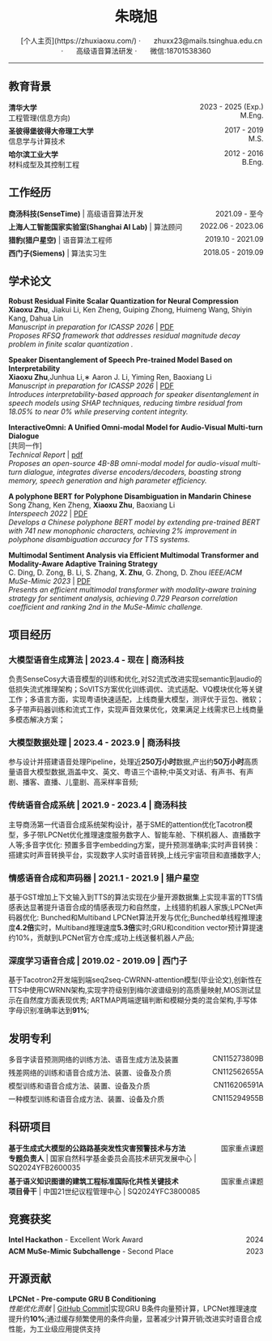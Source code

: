 <center>
    <h1>朱晓旭</h1>
    <div>
        <span>
            <img width="18px">
            [个人主页](https://zhuxiaoxu.com/)
        </span>
       ·
        <span>
            <img width="18px">
            zhuxx23@mails.tsinghua.edu.cn
        </span>
        ·
        <span>
            <img width="18px">
            高级语音算法研发
        </span>
        ·
        <span>
            <img width="18px">
            微信:18701538360
        </span>
    </div>
</center>

---

## 教育背景

<div style="display: flex; justify-content: space-between; align-items: flex-start; margin-bottom: 6px; font-size: 14px;">
<div>
<strong>清华大学</strong><br>
工程管理(信息方向)
</div>
<div style="text-align: right; white-space: nowrap;">
2023 - 2025 (Exp.)<br>
M.Eng.
</div>
</div>

<div style="display: flex; justify-content: space-between; align-items: flex-start; margin-bottom: 6px; font-size: 14px;">
<div>
<strong>圣彼得堡彼得大帝理工大学</strong><br>
信息学与计算技术
</div>
<div style="text-align: right; white-space: nowrap;">
2017 - 2019<br>
M.S.
</div>
</div>

<div style="display: flex; justify-content: space-between; align-items: flex-start; margin-bottom: 6px; font-size: 14px;">
<div>
<strong>哈尔滨工业大学</strong><br>
材料成型及其控制工程
</div>
<div style="text-align: right; white-space: nowrap;">
2012 - 2016<br>
B.Eng.
</div>
</div>

## 工作经历

<div style="display: flex; justify-content: space-between; align-items: flex-start; margin-bottom: 6px; font-size: 14px;">
<div>
<strong>商汤科技(SenseTime)</strong> | 高级语音算法开发
</div>
<div style="text-align: right; white-space: nowrap;">
2021.09 - 至今
</div>
</div>

<div style="display: flex; justify-content: space-between; align-items: flex-start; margin-bottom: 6px; font-size: 14px;">
<div>
<strong>上海人工智能国家实验室(Shanghai AI Lab)</strong> | 算法顾问
</div>
<div style="text-align: right; white-space: nowrap;">
2022.06 - 2023.06
</div>
</div>

<div style="display: flex; justify-content: space-between; align-items: flex-start; margin-bottom: 6px; font-size: 14px;">
<div>
<strong>猎豹(猎户星空)</strong> | 语音算法工程师
</div>
<div style="text-align: right; white-space: nowrap;">
2019.10 - 2021.09
</div>
</div>

<div style="display: flex; justify-content: space-between; align-items: flex-start; margin-bottom: 6px; font-size: 14px;">
<div>
<strong>西门子(Siemens)</strong> | 算法实习生
</div>
<div style="text-align: right; white-space: nowrap;">
2018.05 - 2019.09
</div>
</div>


## 学术论文

**Robust Residual Finite Scalar Quantization for Neural Compression**  
**Xiaoxu Zhu**, Jiakui Li, Ken Zheng, Guiping Zhong, Huimeng Wang, Shiyin Kang, Dahua Lin  
*Manuscript in preparation for ICASSP 2026* | [PDF](https://cmsworkshops.com/ICASSP2026/Papers/Uploads/Proposals/PaperNum/17883/20250918064421_486976_17883.pdf)  
*Proposes RFSQ framework that addresses residual magnitude decay problem in finite scalar quantization .*

**Speaker Disentanglement of Speech Pre-trained Model Based on Interpretability**  
**Xiaoxu Zhu**,Junhua Li,∗ Aaron J. Li, Yiming Ren, Baoxiang Li  
*Manuscript in preparation for ICASSP 2026* | [PDF](https://cmsworkshops.com/ICASSP2026/Papers/Uploads/Proposals/PaperNum/16492/20250918064850_184179_16492.pdf)  
*Introduces interpretability-based approach for speaker disentanglement in speech models using SHAP techniques, reducing timbre residual from 18.05% to near 0% while preserving content integrity.*

**InteractiveOmni: A Unified Omni-modal Model for Audio-Visual Multi-turn Dialogue**   
[共同一作]  
*Technical Report* | [pdf](https://arxiv.org/pdf/2510.13747)  
*Proposes an open-source 4B-8B omni-modal model for audio-visual multi-turn dialogue, integrates diverse encoders/decoders, boasting strong memory, speech generation and high parameter efficiency.*

**A polyphone BERT for Polyphone Disambiguation in Mandarin Chinese**  
Song Zhang, Ken Zheng, **Xiaoxu Zhu**, Baoxiang Li  
*Interspeech 2022* | [PDF](https://www.isca-archive.org/interspeech_2022/zhang22b_interspeech.pdf)  
*Develops a Chinese polyphone BERT model by extending pre-trained BERT with 741 new monophonic characters, achieving 2% improvement in polyphone disambiguation accuracy for TTS systems.*

**Multimodal Sentiment Analysis via Efficient Multimodal Transformer and Modality-Aware Adaptive Training Strategy**  
C. Ding, D. Zong, B. Li, S. Zhang, **X. Zhu**, G. Zhong, D. Zhou
*IEEE/ACM MuSe-Mimic 2023* | [PDF](https://dl.acm.org/doi/10.1145/3606039.3613113)  
*Presents an efficient multimodal transformer with modality-aware training strategy for sentiment analysis, achieving 0.729 Pearson correlation coefficient and ranking 2nd in the MuSe-Mimic challenge.*

## 项目经历

<div style="font-size: 14px;">

### 大模型语音生成算法 | 2023.4 - 现在 | 商汤科技
负责SenseCosy大语音模型的训练和优化,对S2流式改进实现semantic到audio的低损失流式推理架构；SoVITS方案优化训练调优、流式适配、VQ模块优化等关键工作；多语言方面，实现粤语快速适配，上线商量大模型，测评优于豆包、微软；多子带声码器训练和流式工作，实现声音效果优化，效果满足上线需求已上线商量多模态解决方案；

### 大模型数据处理 | 2023.4 - 2023.9 | 商汤科技  
参与设计并搭建语音处理Pipeline，处理近**250万小时**数据,产出约**50万小时**高质量语音大模型数据,涵盖中文、英文、粤语三个语种;中英文对话、有声书、有声剧、播客、直播、儿童剧、高采样率音频;

### 传统语音合成系统 | 2021.9 - 2023.4 | 商汤科技   
主导商汤第一代语音合成系统架构设计，基于SME的attention优化Tacotron模型，多子带LPCNet优化推理速度服务数字人、智能车舱、下棋机器人、直播数字人等;多音字优化: 预置多音字embedding方案，提升预测准确率;实时声音转换：搭建实时声音转换平台，实现数字人实时语音转换,上线元宇宙项目和直播数字人;

### 情感语音合成和声码器 | 2021.1 - 2021.9 | 猎户星空
基于GST增加上下文输入到TTS的算法实现在少量开源数据集上实现丰富的TTS情感表达显著提升语音合成的情感表现力和自然度，上线猎豹机器人家族;LPCNet声码器优化: Bunched和Multiband LPCNet算法开发与优化;Bunched单线程推理速度**4.2倍**实时，Multiband推理速度**5.3倍**实时;GRU和condition vector预计算提速约10%，贡献到LPCNet官方仓库;成功上线送餐机器人产品;

### 深度学习语音合成 | 2019.02 - 2019.09 | 西门子        
基于Tacotron2开发端到端seq2seq-CWRNN-attention模型(毕业论文),创新性在TTS中使用CWRNN架构,实现字符级别到梅尔波谱级别的高质量映射,MOS测试显示在自然度方面表现优秀; ARTMAP两端逻辑判断和模糊分类的混合架构,手写体字母识别准确率达到**91%**;

</div>

## 发明专利

<div style="display: flex; justify-content: space-between; align-items: flex-start; margin-bottom: 6px; font-size: 14px;">
<div>
多音字读音预测网络的训练方法、语音生成方法及装置
</div>
<div style="text-align: right; white-space: nowrap;">
CN115273809B
</div>
</div>

<div style="display: flex; justify-content: space-between; align-items: flex-start; margin-bottom: 6px; font-size: 14px;">
<div>
残差网络的训练和语音合成方法、装置、设备及介质
</div>
<div style="text-align: right; white-space: nowrap;">
CN112562655A
</div>
</div>

<div style="display: flex; justify-content: space-between; align-items: flex-start; margin-bottom: 6px; font-size: 14px;">
<div>
模型训练和语音合成方法、装置、设备及介质
</div>
<div style="text-align: right; white-space: nowrap;">
CN116206591A
</div>
</div>

<div style="display: flex; justify-content: space-between; align-items: flex-start; margin-bottom: 6px; font-size: 14px;">
<div>
一种模型训练和语音合成方法、装置、设备及介质
</div>
<div style="text-align: right; white-space: nowrap;">
CN115294955B
</div>
</div>

## 科研项目

<div style="display: flex; justify-content: space-between; align-items: flex-start; margin-bottom: 8px; font-size: 14px;">
<div>
<strong>基于生成式大模型的公路路基突发性灾害预警技术与方法</strong><br>
<strong>专题负责人</strong> | 国家自然科学基金委员会高技术研究发展中心 | SQ2024YFB2600035
</div>
<div style="text-align: right; white-space: nowrap;">
国家重点课题
</div>
</div>

<div style="display: flex; justify-content: space-between; align-items: flex-start; margin-bottom: 8px; font-size: 14px;">
<div>
<strong>基于语义知识图谱的建筑工程标准国际化共性关键技术</strong><br>
<strong>项目骨干</strong> | 中国21世纪议程管理中心 | SQ2024YFC3800085
</div>
<div style="text-align: right; white-space: nowrap;">
国家重点课题
</div>
</div>


## 竞赛获奖

<div style="display: flex; justify-content: space-between; align-items: flex-start; margin-bottom: 6px; font-size: 14px;">
<div>
<strong>Intel Hackathon</strong> - Excellent Work Award
</div>
<div style="text-align: right; white-space: nowrap;">
2024
</div>
</div>

<div style="display: flex; justify-content: space-between; align-items: flex-start; margin-bottom: 6px; font-size: 14px;">
<div>
<strong>ACM MuSe-Mimic Subchallenge</strong> - Second Place
</div>
<div style="text-align: right; white-space: nowrap;">
2023
</div>
</div>

## 开源贡献

<div style="font-size: 14px;">

**LPCNet - Pre-compute GRU B Conditioning**   
*性能优化贡献* | [GitHub Commit](https://github.com/xiph/LPCNet/commit/c1e85f88d908533c5600dbdd800ac589e15747f4)|实现GRU B条件向量预计算，LPCNet推理速度提升约**10%**;通过缓存频繁使用的条件向量，显著减少计算开销;改进实时语音合成性能，为工业级应用提供支持

</div>


